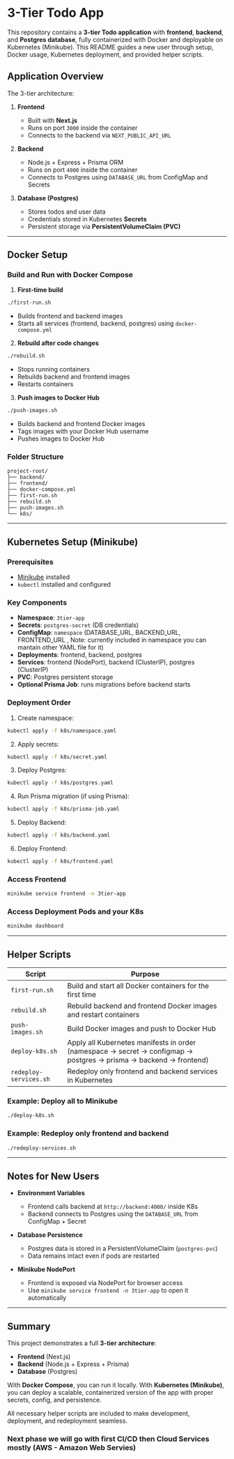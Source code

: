 
# 3-Tier Todo App

This repository contains a **3-tier Todo application** with **frontend**, **backend**, and **Postgres database**, fully containerized with Docker and deployable on Kubernetes (Minikube). This README guides a new user through setup, Docker usage, Kubernetes deployment, and provided helper scripts.

## Application Overview

The 3-tier architecture:

1. **Frontend**
   - Built with **Next.js**
   - Runs on port `3000` inside the container
   - Connects to the backend via `NEXT_PUBLIC_API_URL`

2. **Backend**
   - Node.js + Express + Prisma ORM
   - Runs on port `4000` inside the container
   - Connects to Postgres using `DATABASE_URL` from ConfigMap and Secrets

3. **Database (Postgres)**
   - Stores todos and user data
   - Credentials stored in Kubernetes **Secrets**
   - Persistent storage via **PersistentVolumeClaim (PVC)**

---

## Docker Setup

### Build and Run with Docker Compose

1. **First-time build**
```bash
./first-run.sh
````

* Builds frontend and backend images
* Starts all services (frontend, backend, postgres) using `docker-compose.yml`

2. **Rebuild after code changes**

```bash
./rebuild.sh
```

* Stops running containers
* Rebuilds backend and frontend images
* Restarts containers

3. **Push images to Docker Hub**

```bash
./push-images.sh
```

* Builds backend and frontend Docker images
* Tags images with your Docker Hub username
* Pushes images to Docker Hub

### Folder Structure

```
project-root/
├── backend/
├── frontend/
├── docker-compose.yml
├── first-run.sh
├── rebuild.sh
├── push-images.sh
└── k8s/
```

---

## Kubernetes Setup (Minikube)

### Prerequisites

* [Minikube](https://minikube.sigs.k8s.io/docs/start/) installed
* `kubectl` installed and configured

### Key Components

* **Namespace**: `3tier-app`
* **Secrets**: `postgres-secret` (DB credentials)
* **ConfigMap**: `namespace` (DATABASE_URL, BACKEND_URL, FRONTEND_URL , Note: currently included in namespace you can mantain other YAML file for it)
* **Deployments**: frontend, backend, postgres
* **Services**: frontend (NodePort), backend (ClusterIP), postgres (ClusterIP)
* **PVC**: Postgres persistent storage
* **Optional Prisma Job**: runs migrations before backend starts

### Deployment Order

1. Create namespace:

```bash
kubectl apply -f k8s/namespace.yaml
```

2. Apply secrets:

```bash
kubectl apply -f k8s/secret.yaml
```

3. Deploy Postgres:

```bash
kubectl apply -f k8s/postgres.yaml
```

4. Run Prisma migration (if using Prisma):

```bash
kubectl apply -f k8s/prisma-job.yaml
```

5. Deploy Backend:

```bash
kubectl apply -f k8s/backend.yaml
```

6. Deploy Frontend:

```bash
kubectl apply -f k8s/frontend.yaml
```

### Access Frontend

```bash
minikube service frontend -n 3tier-app
```

### Access Deployment Pods and your K8s

```bash
minikube dashboard
```


---

## Helper Scripts

| Script                 | Purpose                                                                                                           |
| ---------------------- | ----------------------------------------------------------------------------------------------------------------- |
| `first-run.sh`         | Build and start all Docker containers for the first time                                                          |
| `rebuild.sh`           | Rebuild backend and frontend Docker images and restart containers                                                 |
| `push-images.sh`       | Build Docker images and push to Docker Hub                                                                        |
| `deploy-k8s.sh`        | Apply all Kubernetes manifests in order (namespace → secret → configmap → postgres → prisma → backend → frontend) |
| `redeploy-services.sh` | Redeploy only frontend and backend services in Kubernetes                                                         |

### Example: Deploy all to Minikube

```bash
./deploy-k8s.sh
```

### Example: Redeploy only frontend and backend

```bash
./redeploy-services.sh
```

---

## Notes for New Users

* **Environment Variables**

  * Frontend calls backend at `http://backend:4000/` inside K8s
  * Backend connects to Postgres using the `DATABASE_URL` from ConfigMap + Secret

* **Database Persistence**

  * Postgres data is stored in a PersistentVolumeClaim (`postgres-pvc`)
  * Data remains intact even if pods are restarted

* **Minikube NodePort**

  * Frontend is exposed via NodePort for browser access
  * Use `minikube service frontend -n 3tier-app` to open it automatically

---

## Summary

This project demonstrates a full **3-tier architecture**:

* **Frontend** (Next.js)
* **Backend** (Node.js + Express + Prisma)
* **Database** (Postgres)

With **Docker Compose**, you can run it locally.
With **Kubernetes (Minikube)**, you can deploy a scalable, containerized version of the app with proper secrets, config, and persistence.

All necessary helper scripts are included to make development, deployment, and redeployment seamless.

### Next phase we will go with first CI/CD then Cloud Services mostly (AWS - Amazon Web Servies)
